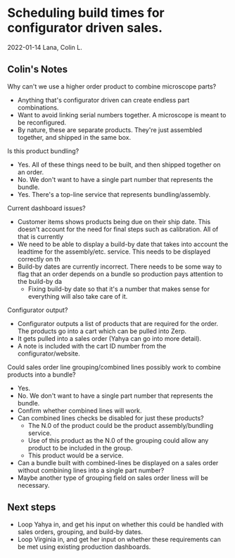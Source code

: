 # Scheduling build times for configurator driven sales.

2022-01-14
Lana, Colin L.

## Colin's Notes

Why can't we use a higher order product to combine microscope parts?
- Anything that's configurator driven can create endless part combinations.
- Want to avoid linking serial numbers together. A microscope is meant to be reconfigured.
- By nature, these are separate products. They're just assembled together, and shipped in the same box.

Is this product bundling?
- Yes. All of these things need to be built, and then shipped together on an order.
- No. We don't want to have a single part number that represents the bundle.
- Yes. There's a top-line service that represents bundling/assembly.

Current dashboard issues?
- Customer items shows products being due on their ship date. This doesn't account for the need for final steps such as calibration. All of that is currently
- We need to be able to display a build-by date that takes into account the leadtime for the assembly/etc. service. This needs to be displayed correctly on th
- Build-by dates are currently incorrect. There needs to be some way to flag that an order depends on a bundle so production pays attention to the build-by da
  - Fixing build-by date so that it's a number that makes sense for everything will also take care of it.

Configurator output?
- Configurator outputs a list of products that are required for the order. The products go into a cart which can be pulled into Zerp.
- It gets pulled into a sales order (Yahya can go into more detail).
- A note is included with the cart ID number from the configurator/website.

Could sales order line grouping/combined lines possibly work to combine products into a bundle?
- Yes.
- No. We don't want to have a single part number that represents the bundle.
- Confirm whether combined lines will work.
- Can combined lines checks be disabled for just these products?
  - The N.0 of the product could be the product assembly/bundling service.
  - Use of this product as the N.0 of the grouping could allow any product to be included in the group.
  - This product would be a service.
- Can a bundle built with combined-lines be displayed on a sales order without combining lines into a single part number?
- Maybe another type of grouping field on sales order liness will be necessary.

## Next steps

- Loop Yahya in, and get his input on whether this could be handled with sales orders, grouping, and build-by dates.
- Loop Virginia in, and get her input on whether these requirements can be met using existing production dashboards.

